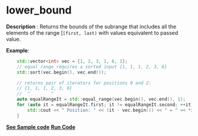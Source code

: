 # lower_bound

**Description** : Returns the bounds of the subrange that includes all the elements of the range [`[first, last)` with values equivalent to passed value.

**Example**:
```cpp
    std::vector<int> vec = {1, 2, 3, 1, 6, 1};
    // equal_range requires a sorted input {1, 1, 1, 2, 3, 6}
    std::sort(vec.begin(), vec.end());

    // returns pair of iterators for positions 0 and 2:
    // {1, 1, 1, 2, 3, 6}
    //  ^        ^
    auto equalRangeIt = std::equal_range(vec.begin(), vec.end(), 1); 
    for (auto it = equalRangeIt.first; it != equalRangeIt.second; ++it) {
        std::cout << " Position: " << (it - vec.begin()) << " = " << *it << std::endl;
    }

```
**[See Sample code](../snippets/algorithm/equal_range.cpp)**
**[Run Code](https://rextester.com/ZYGGE30271)**